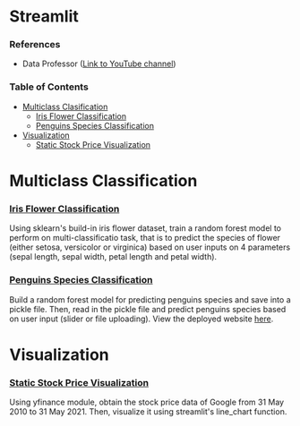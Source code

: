 # Streamlit

### References
- Data Professor ([Link to YouTube channel](https://www.youtube.com/channel/UCV8e2g4IWQqK71bbzGDEI4Q))

### Table of Contents
- [Multiclass Clasification](#multiclass-classification)
  - [Iris Flower Classification](#iris-flower-classification)
  - [Penguins Species Classification](#penguins-species-classification)
- [Visualization](#visualization)
  - [Static Stock Price Visualization](#static-stock-price-visualization)

# Multiclass Classification
### [Iris Flower Classification](https://github.com/Hongyanlee0614/Streamlit/tree/main/Iris%20Flower%20Classification)
Using sklearn's build-in iris flower dataset, train a random forest model to perform on multi-classificatio task, that is to predict the species of flower (either setosa, versicolor or virginica) based on user inputs on 4 parameters (sepal length, sepal width, petal length and petal width).

### [Penguins Species Classification](https://github.com/Hongyanlee0614/penguins-classification)
Build a random forest model for predicting penguins species and save into a pickle file. Then, read in the pickle file and predict penguins species based on user input (slider or file uploading).
View the deployed website [here](https://hy-penguins-classification.herokuapp.com/).

# Visualization
### [Static Stock Price Visualization](https://github.com/Hongyanlee0614/Streamlit/tree/main/Static%20Stock%20Price%20Visualization)
Using yfinance module, obtain the stock price data of Google from 31 May 2010 to 31 May 2021. Then, visualize it using streamlit's line_chart function.
